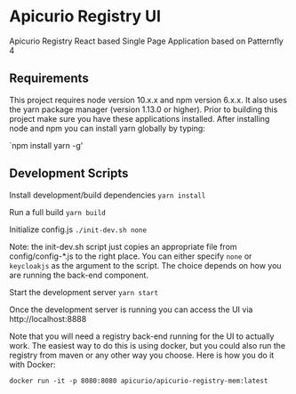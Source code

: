 # Apicurio Registry UI

Apicurio Registry React based Single Page Application based on Patternfly 4

## Requirements
This project requires node version 10.x.x and npm version 6.x.x.  It also uses the yarn package manager (version 1.13.0 or higher). 
Prior to building this project make sure you have these applications installed.  After installing node and npm you 
can install yarn globally by typing:

`npm install yarn -g'

## Development Scripts

Install development/build dependencies
`yarn install`

Run a full build
`yarn build`

Initialize config.js
`./init-dev.sh none`

Note: the init-dev.sh script just copies an appropriate file from config/config-*.js to the right place.  You can either specify `none` or `keycloakjs` as the argument to the script.  The choice depends on how you are running the back-end component.

Start the development server
`yarn start`

Once the development server is running you can access the UI via http://localhost:8888

Note that you will need a registry back-end running for the UI to actually work.  The easiest way to do this is using 
docker, but you could also run the registry from maven or any other way you choose.  Here is how you do it with Docker:

`docker run -it -p 8080:8080 apicurio/apicurio-registry-mem:latest`
